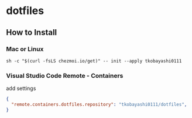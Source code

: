 # dotfiles

## How to Install


### Mac or Linux

```
sh -c "$(curl -fsLS chezmoi.io/get)" -- init --apply tkobayashi0111
```

### Visual Studio Code Remote - Containers

add settings

```json
{
  "remote.containers.dotfiles.repository": "tkobayashi0111/dotfiles",
}
```
